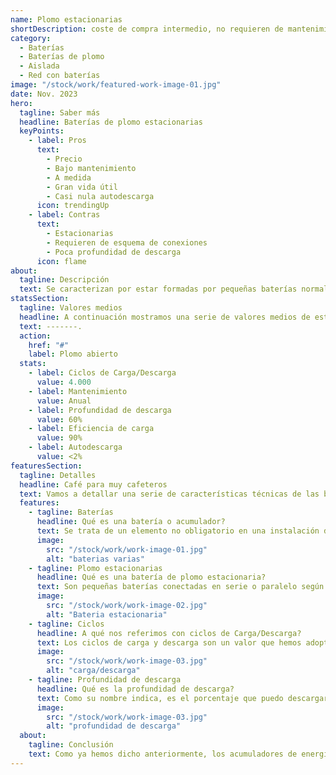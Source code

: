 ```yaml
---
name: Plomo estacionarias
shortDescription: coste de compra intermedio, no requieren de mantenimiento periódico y la mayor vida útil de las baterías de plomo.
category:
  - Baterías
  - Baterías de plomo
  - Aislada
  - Red con baterías
image: "/stock/work/featured-work-image-01.jpg"
date: Nov. 2023
hero:
  tagline: Saber más
  headline: Baterías de plomo estacionarias
  keyPoints:
    - label: Pros
      text:
        - Precio
        - Bajo mantenimiento
        - A medida
        - Gran vida útil
        - Casi nula autodescarga
      icon: trendingUp
    - label: Contras
      text:
        - Estacionarias
        - Requieren de esquema de conexiones
        - Poca profundidad de descarga
      icon: flame
about:
  tagline: Descripción
  text: Se caracterizan por estar formadas por pequeñas baterías normalmente de 2V, por ello requieren de un personalización extra, ya que la cantidad y el tipo de conexionado definirán el voltaje de salida que nos aportará. Esto también tiene sus puntos positivos de cara a futuro, ya que en caso de fallo basta con la sustitución de las que estén dañadas o defectuosas. Se les denomina como estacionarias ya que puede llegar a ser peligroso interactuar con ellas una vez instaladas, es preferible dejarlas en manos de profesionales del sector y no correr riesgos innecesarios.
statsSection:
  tagline: Valores medios
  headline: A continuación mostramos una serie de valores medios de este tipo de baterías.
  text: -------.
  action:
    href: "#"
    label: Plomo abierto
  stats:
    - label: Ciclos de Carga/Descarga
      value: 4.000
    - label: Mantenimiento
      value: Anual
    - label: Profundidad de descarga
      value: 60%
    - label: Eficiencia de carga
      value: 90%
    - label: Autodescarga
      value: <2%
featuresSection:
  tagline: Detalles
  headline: Café para muy cafeteros
  text: Vamos a detallar una serie de características técnicas de las baterías que no están muy a la orden del día a la hora de seleccionar nuestro acumulador de energía. Primero aclarar que se tratan de elementos no obligatorios para toda instalación.
  features:
    - tagline: Baterías
      headline: Qué es una batería o acumulador?
      text: Se trata de un elemento no obligatorio en una instalación de energías renovables. Este se encarga de acumular o guardar los electrones que generan nuestros paneles para, de esta forma, poder aprovechar al máximo la producción y poder utilizarla en esos momentos que la luz solar brilla por su ausencia.
      image:
        src: "/stock/work/work-image-01.jpg"
        alt: "baterias varias"
    - tagline: Plomo estacionarias
      headline: Qué es una batería de plomo estacionaria?
      text: Son pequeñas baterías conectadas en serie o paralelo según convenga, esto debe ser dimensionado y esquematizado por un prefesional del sector, por ello son relativamente fácil encontrar y sustituir la falla en caso de error en la batería. Al igual que son baterías extremadamente ampliables y reducibles de cara a futuro.
      image:
        src: "/stock/work/work-image-02.jpg"
        alt: "Bateria estacionaria"
    - tagline: Ciclos
      headline: A qué nos referimos con ciclos de Carga/Descarga?
      text: Los ciclos de carga y descarga son un valor que hemos adoptado para poder tener una idea lo más cercana posible a la vida útil de un acumulador determinado. Este valor hace referencia a la cantidad de veces que la baterís es capaz de descargarse y cargarse completamente hasta que su vida útil llegue a su fin.
      image:
        src: "/stock/work/work-image-03.jpg"
        alt: "carga/descarga"
    - tagline: Profundidad de descarga
      headline: Qué es la profundidad de descarga?
      text: Como su nombre indica, es el porcentaje que puedo descargar la batería sin perder excesiva vida útil. La vida útil irá bajando con el uso normal de la batería, debido a los materiales y el tipo de montaje de un acumulador, esta podrá ver su vida útil muy afectada si se ve descargada por debajo del porcentaje que indica el fabricante. Si estos valores no se respetan puede llegar a considerarse un mal uso de la batería por lo que el fabrixante puede no hacerse cargo de la garantía. En Archipiélago energía buscamos la máxima comodidad del cliente por lo que de esto nos encargamos nosotros, limitando la descarga de la batería desde el mismo inversor de la instalación o el regulador de carga si este se instala por separado.
      image:
        src: "/stock/work/work-image-03.jpg"
        alt: "profundidad de descarga"
  about:
    tagline: Conclusión
    text: Como ya hemos dicho anteriormente, los acumuladores de energía son elementos no necesarios para el correcto funcionamiento de nuestra instalación, pero sí son capaces de optimizarla. Al igual que no son obligatorias tampoco son limitantes, en el caso de que queramos comenzar con una instalación sin baterías y desprender el exceso de energía a la red proveedora, siempre podremos instalar las baterías a posteriori . Tenemos que ser conscientes de que cada instalación fotovoltaica debe ser única y creada a medida de la propiedad a abastecer. Necesitas una batería de gran capacidad, vida útil y dispones de un armario o cuarto para guardarlas de forma segura, este tipo de batería seguramente sea el idóneo para tu instalación.
---
```

